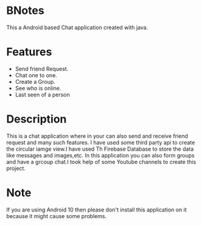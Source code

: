 
# BNotes
This a Android based Chat application created with java.

# Features
  * Send friend Request.                                                                         
  * Chat one to one.                                                                             
  * Create a Group.                                                                               
  * See who is online.                                                                          
  * Last seen of a person
  
# Description
  This is a chat application where  in your can also send and receive friend request and  many such features. I have used some third party api
  to create the circular iamge view.I have used Th Firebase Database to store the data like messages and images,etc. In this application you can also form groups and have a grcoup   chat.I took help of some Youtube channels to create this project.

# Note
  If you are using Android 10 then please don't install this application on it because it might cause some problems.
  
